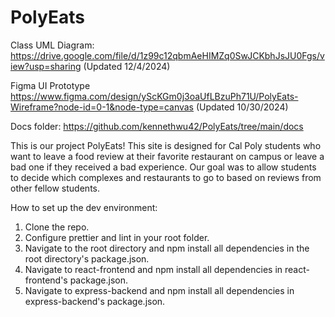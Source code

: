 # PolyEats

Class UML Diagram:
https://drive.google.com/file/d/1z99c12qbmAeHIMZq0SwJCKbhJsJU0Fgs/view?usp=sharing
(Updated 12/4/2024)

Figma UI Prototype
https://www.figma.com/design/yScKGm0j3oaUfLBzuPh71U/PolyEats-Wireframe?node-id=0-1&node-type=canvas
(Updated 10/30/2024)

Docs folder:
https://github.com/kennethwu42/PolyEats/tree/main/docs

This is our project PolyEats! This site is designed for Cal Poly students who
want to leave a food review at their favorite restaurant on campus or leave a
bad one if they received a bad experience. Our goal was to allow students to
decide which complexes and restaurants to go to based on reviews from other
fellow students.

How to set up the dev environment:
1. Clone the repo.
2. Configure prettier and lint in your root folder.
3. Navigate to the root directory and npm install all dependencies in the root directory's package.json.
4. Navigate to react-frontend and npm install all dependencies in react-frontend's package.json.
5. Navigate to express-backend and npm install all dependencies in express-backend's package.json.
